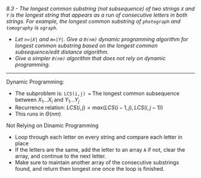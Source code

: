 *8.3 - The longest common substring (not subsequence) of two strings `X` and `Y` is the longest string that appears as a run of consecutive letters in both strings. For example, the longest common substring of `photograph` and `tomography` is `ograph`.*
- *Let `n=|X|` and `m=|Y|`. Give a `Θ(nm)` dynamic programming algorithm for longest common substring based on the longest common subsequence/edit distance algorithm.*
- *Give a simpler `Θ(nm)` algorithm that does not rely on dynamic programming.*
***
Dynamic Programming:
- The subproblem is: `LCS(i,j) =` The longest common subsequence between $X_1\dots X_i$ and $Y_1\dots Y_j$ 
- Recurrence relation: $LCS(i,j) = max(LCS(i-1,j),LCS(i,j-1))$
- This runs in $\Theta(nm)$

Not Relying on Dinamic Programming
- Loop through each letter on every string and compare each letter in place
- If the letters are the same, add the letter to an array `A` if not, clear the array, and continue to the next letter.
- Make sure to maintain another array of the consecutive substrings found, and return then longest one once the loop is finished.
